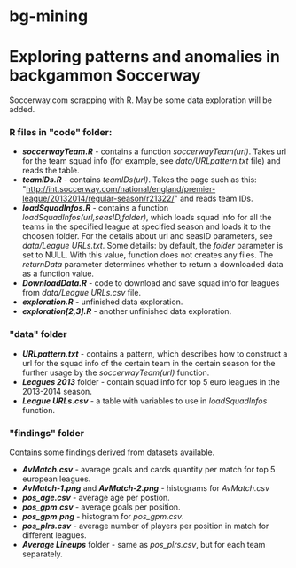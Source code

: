# bg-mining
Exploring patterns and anomalies in backgammon
Soccerway
=========

Soccerway.com scrapping with R. May be some data exploration will be added.

### R files in "code" folder:
* ***soccerwayTeam.R*** - contains a function *soccerwayTeam(url)*. Takes url for the team squad info (for example, 
 see *data/URLpattern.txt* file) and reads the table.
* ***teamIDs.R*** - contains *teamIDs(url)*. Takes the page such as this: 
"http://int.soccerway.com/national/england/premier-league/20132014/regular-season/r21322/" and reads team IDs.
* ***loadSquadInfos.R*** - contains a function *loadSquadInfos(url,seasID,folder)*, which loads squad info for all the teams in the specified league at specified season and loads it to the choosen folder. For the details about url and seasID parameters, see *data/League URLs.txt*. 
Some details: by default, the *folder* parameter is set to NULL. With this value, function does not creates           any files. The *returnData* parameter determines whether to return a downloaded data as a function value.
* ***DownloadData.R*** - code to download and save squad info for leagues from *data/League URLs.csv* file.
* ***exploration.R*** - unfinished data exploration.
* ***exploration[2,3].R*** - another unfinished data exploration.

### "data" folder

* ***URLpattern.txt*** - contains a pattern, which describes how to construct a url for the squad info of the certain team 
in the certain season for the further usage by the *soccerwayTeam(url)* function.
* ***Leagues 2013*** folder - contain squad info for top 5 euro leagues in the 2013-2014 season.
* ***League URLs.csv*** - a table with variables to use in *loadSquadInfos* function.
 
### "findings" folder
Contains some findings derived from datasets available.

* ***AvMatch.csv*** - avarage goals and cards quantity per match for top 5 european leagues.
* ***AvMatch-1.png*** and ***AvMatch-2.png*** - histograms for *AvMatch.csv*
* ***pos_age.csv*** - average age per postion.
* ***pos_gpm.csv*** - average goals per position.
* ***pos_gpm.png*** - histogram for *pos_gpm.csv*.
* ***pos_plrs.csv*** - average number of players per position in match for different leagues.
* ***Average Lineups*** folder - same as *pos_plrs.csv*, but for each team separately.

